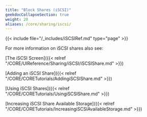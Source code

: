 ```yaml
---
title: "Block Shares (iSCSI)"
geekdocCollapseSection: true
weight: 20
aliases: /core/sharing/iscsi/
---
```


{{< include file="/_includes/iSCSIRef.md" type="page" >}}

For more information on iSCSI shares also see:

[The iSCSI Screen]({{< relref "/CORE/UIReference/Sharing/iSCSI/iSCSIShare.md" >}})

[Adding an iSCSI Share]({{< relref "/CORE/CORETutorials/AddingiSCSIShare.md" >}}) 

[Using iSCSI Shares]({{< relref "/CORE/CORETutorials/UsingiSCSIShare.md" >}})

[Increasing iSCSI Share Available Storage]({{< relref "/CORE/CORETutorials/IncreasingiSCSIAvailableStorage.md" >}})
